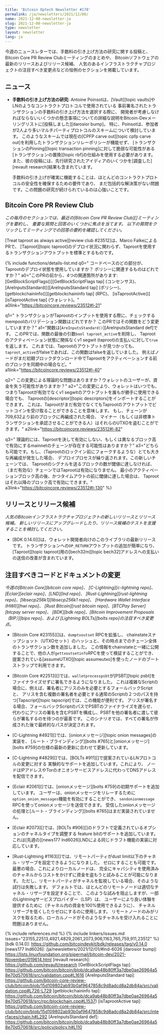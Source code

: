 ```yaml
---
title: 'Bitcoin Optech Newsletter #178'
permalink: /ja/newsletters/2021/12/08/
name: 2021-12-08-newsletter-ja
slug: 2021-12-08-newsletter-ja
type: newsletter
layout: newsletter
lang: ja
---
```

今週のニュースレターでは、手数料の引き上げ方法の研究に関する投稿と、
Bitcoin Core PR Review Clubミーティングのまとめや、
Bitcoinソフトウェアの最新のリリースおよびリリース候補、
人気のあるインフラストラクチャプロジェクトの注目すべき変更点などの恒例のセクションを掲載しています。

## ニュース

- **<!--fee-bumping-research-->手数料の引き上げ方法の研究:**
  Antoine Poinsotは、[Vault][topic vaults]やLNのようなコントラクトプロトコルで使用されている
  事前署名されたトランザクションの手数料の引き上げ方法を選択する際に、
  開発者が考慮しなければならないいくつかの懸念事項についての詳細な説明をBitcoin-Devメーリングリストに[投稿しました][darosior bump]。
  特に、Poinsotは、参加者が2人より多いマルチパーティプロトコルのスキームについて検討しています。
  このようなスキームでは現在の[CPFP carve out][topic cpfp carve out]を利用したトランザクションリレーポリシーが機能せず、
  [トランザクションのPinning][topic transaction pinning]に対して脆弱な可能性がある
  [トランザクションの置換][topic rbf]の仕組みを使用する必要があります。
  また、彼の投稿には、先行研究されたアイディアのいくつかを[調査した][revault research]結果も含まれています。

  手数料の引き上げが確実に機能することは、ほとんどのコントラクトプロトコルの安全性を確保するための要件であり、
  まだ包括的な解決策がない問題です。この問題の研究が続けられているのは心強いことです。

## Bitcoin Core PR Review Club

*この毎月のセクションでは、最近の[Bitcoin Core PR Review Club][]ミーティングを要約し、
重要な質問と回答のいくつかに焦点を当てます。
以下の質問をクリックしてミーティングでの回答の要約を確認してください。*

[Treat taproot as always active][review club #23512]は、Marco FalkeによるPRで、
[Taproot][topic taproot]のデプロイ状況に関わらず、Taprootを使用するトランザクションアウトプットを標準とするものです。

{% include functions/details-list.md
  q0="<!--which-areas-in-the-codebase-use-the-status-of-taproot-deployment-which-of-them-are-policy-related-->
  コードベースのどの部分が、Taprootのデプロイ状態を使用していますか？
  ポリシーに関連するものはどれですか？"
  a0="このPRの前から、4つの関連箇所があります:
  [GetBlockScriptFlags()][GetBlockScriptFlags tap] (コンセンサス)、
  [AreInputsStandard()][AreInputsStandard tap] (ポリシー)、
  [getblockchaininfo()][getblockchaininfo tap] (RPC)、
  [isTaprootActive()][isTaprootActive tap] (ウォレット)。"
  a0link="https://bitcoincore.reviews/23512#l-21"

  q1="<!--what-mempool-validation-function-checks-if-a-transaction-spends-a-taproot-input-how-does-this-pr-change-the-function-->
  トランザクションがTaprootのインプットを使用する際に、チェックするmempoolのバリデーション関数はどれですか？
  このPRではその関数をどう変更していますか？"
  a1="関数は[`AreInputsStandard()`][AreInputsStandard def]です。
  このPRでは、関数の最後の引数`bool taproot_active`を削除し、
  Taprootのアクティベーション状態に関係なくv1 segwit (taproot)の支払いに対して`true`を返します。
  これまでは、Taprootのアウトプットが見つかっても、`taproot_active`がfalseであれば、この関数はfalseを返していました。
  例えばノードがまだ初期ブロックダウンロード中でTaprootをアクティベーションする前のブロックを同期中の場合など。"
  a1link="https://bitcoincore.reviews/23512#l-40"

  q2="<!--are-there-any-theoretical-issues-with-the-change-for-wallet-users-is-it-possible-to-lose-money-->
  この変更による理論的な問題はありますか？ウォレットのユーザーが、資金を失う可能性がありますか？"
  a2="この変更により、ウォレットはいつでも、つまりTaprootが有効でなくv1 segwitのアウトプットを誰もが勝手に使用できる場合でも、
  Taprootの[descriptor][topic descriptors]をインポートすることができます。
  これは、Taprootがまだ有効でなくてもTaprootのアウトプットでビットコインを受け取ることができることを意味します。
  もし、チェーンが709,632より前のブロックに再編成された場合、
  マイナー（もしくは非標準トランザクションを承認させることができる人）はそれらのUTXOを盗むことができます。"
  a2link="https://bitcoincore.reviews/23512#l-82"

  q3="<!--theoretically-is-it-possible-for-a-mainnet-chain-that-has-taproot-never-active-or-active-at-a-different-block-height-to-exist-->
  理論的には、Taprootを決して有効にしない、もしくは異なるブロック高で有効にするmainnetのチェーンが存在する可能性はありますか？"
  a3="どちらも可能です。もし、（Taprootのロックイン前にフォークするような）とても大きな再編成が発生した場合、
  デプロイプロセスが繰り返されます。この新しいチェーンでは、
  Taprootのシグナルを送るブロックの数が閾値に達しなければ、（まだ有効な）チェーンではTaprootは有効になりません。
  最小のアクティベーションブロック高の後、かつタイムアウトの前に閾値に達した場合は、
  Taprootはそれ以降のブロック高で有効にできます。"
  a3link="https://bitcoincore.reviews/23512#l-130"
%}

## リリースとリリース候補

*人気のBitcoinインフラストラクチャプロジェクトの新しいリリースとリリース候補。
新しいリリースにアップグレードしたり、リリース候補のテストを支援することを検討してください。*

- [BDK 0.14.0][]は、ウォレット開発者向けのこのライブラリの最新リリースです。
  トランザクションへの`OP_RETURN`アウトプットの追加が簡単になり、
  [Taproot][topic taproot]用の[bech32m][topic bech32]アドレスへの支払いの送信の改善が含まれています。

## 注目すべきコードとドキュメントの変更

*今週の[Bitcoin Core][bitcoin core repo]、
[C-Lightning][c-lightning repo]、[Eclair][eclair repo]、[LND][lnd repo]、
[Rust-Lightning][rust-lightning repo]、[libsecp256k1][libsecp256k1 repo]、
[Hardware Wallet Interface (HWI)][hwi repo]、
[Rust Bitcoin][rust bitcoin repo]、[BTCPay Server][btcpay server repo]、
[BDK][bdk repo]、[Bitcoin Improvement Proposals（BIP）][bips repo]、および
[Lightning BOLTs][bolts repo]の注目すべき変更点。*

- [Bitcoin Core #23155][]は、`dumptxoutset` RPCを拡張し、
  chainstateスナップショット（UTXOセット）のハッシュと、その時点までのチェーン全体のトランザクション数を追加しました。
  この情報をchainstateと一緒に公開することで、他の人が`gettxoutsetinfo`RPCを使って検証することができ、
  提案されている[assumeUTXO][topic assumeutxo]を使ったノードのブートストラップで利用できます。

- [Bitcoin Core #22513][]では、`walletprocesspsbt`が[PSBT][topic psbt]をファイナライズせずに署名できるようになりました。
  これは複雑なScriptの場合に、例えば、署名者にアリスのみを必要とするフォールバックScriptと、
  アリスを含む複数の署名者を必要とする通常のScriptの２つのパスを持つ[Tapscript][topic tapscript]では、この機能が便利です。
  アリスが署名する場合、フォールバックScriptのパスでPSBTのファイナライズを遅らせ、
  代わりにアリスの署名を含むPSBTを構成し、PSBTを他の署名者に渡して彼らが署名するのを待つのが最善です。
  このシナリオでは、すべての署名が作成された後で最終的なパスが決定されます。

- [C-Lightning #4921][]では、[onionメッセージ][topic onion messages]の実装を、
  [ルート・ブラインディング][bolts #765]と[onionメッセージ][bolts #759]の仕様の最新の更新に合わせて更新しています。

- [C-Lightning #4829][]では、[BOLTs #911][]で提案されているLNプロトコルの変更に対する
  実験的なサポートを追加しています。これにより、
  ノードはIPアドレスやTorのオニオンサービスアドレスに代わってDNSアドレスを配信できます。

- [Eclair #2061][]では、[onionメッセージ][bolts #759]の初期サポートを追加しています。
  ユーザーは、onionメッセージをリレーするために`option_onion_messages`機能を有効にすることができ、
  `sendonionmessage` RPCを使ってonionメッセージを送信できます。
  受信したonionメッセージの処理と[ルート・ブラインディング][bolts #765]はまだ実装されていません。

- [Eclair #2073][]では、[BOLTs #906][]のドラフトで定義されているオプションのチャネルタイプを調整する
  feature bitのサポートを追加しています。
  これは[先週の][news177 lnd6026]LNDによる同じドラフト機能の実装に対応しています。

- [Rust-Lightning #1163][]では、リモートパーティがdust limit以下のチャネル・リザーブを設定できるようになりました。
  ゼロにすることも可能です。最悪の場合、これによりローカルノードは、
  完全にキャパシティを使用済みのチャネルからコストをかけずに資金を盗もうと試みることが可能になります。
  ただし、リモートパーティがチャネルを監視している場合、そのような試行は失敗します。
  デフォルトでは、ほとんどのリモートノードは適切なチャネル・リザーブを設定することで、
  このような試みを阻止しますが、一部のLightningサービスプロバイダー（LSP）は、
  ユーザーにより良い体験を提供するために（チャネル内の資金を100%使用できるように）、
  チャネルリザーブを低くしたりゼロにするのに使用します。
  リモートノードのみがリスクを取るため、ローカルノードがそのようなチャネルを受け入れることに問題はありません。

{% include references.md %}
{% include linkers/issues.md issues="23155,22513,4921,4829,2061,2073,906,1163,765,759,911,23512" %}
[bdk 0.14.0]: https://github.com/bitcoindevkit/bdk/releases/tag/v0.14.0
[news177 lnd6026]: /ja/newsletters/2021/12/01/#lnd-6026
[darosior bump]: https://lists.linuxfoundation.org/pipermail/bitcoin-dev/2021-November/019614.html
[revault research]: https://github.com/revault/research
[GetBlockScriptFlags tap]: https://github.com/bitcoin/bitcoin/blob/dca9ab48b80ff3a7dbe0ae26964a58e70d570618/src/validation.cpp#L1616
[AreInputsStandard tap]: https://github.com/bitcoin-core-review-club/bitcoin/blob/15d109802ab93b0af9647858c9d8adcd8a2db84a/src/validation.cpp#L726-L729
[getblockchaininfo tap]: https://github.com/bitcoin/bitcoin/blob/dca9ab48b80ff3a7dbe0ae26964a58e70d570618/src/rpc/blockchain.cpp#L1537)
[isTaprootActive tap]: https://github.com/bitcoin-core-review-club/bitcoin/blob/15d109802ab93b0af9647858c9d8adcd8a2db84a/src/interfaces/chain.h#L292
[AreInputsStandard def]: https://github.com/bitcoin/bitcoin/blob/dca9ab48b80ff3a7dbe0ae26964a58e70d570618/src/policy/policy.h#L110

